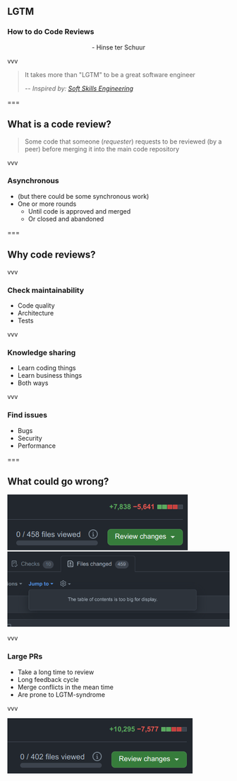 ## LGTM
### How to do Code Reviews
<div align='center'>- Hinse ter Schuur</div>

vvv

> It takes more than "LGTM" to be a great software engineer
> 
> -- <cite>Inspired by: [Soft Skills Engineering](https://softskills.audio/)</cite>

===

## What is a code review?
> Some code that someone (_requester_) requests to be reviewed (by a peer) before merging it into the main code repository

vvv

### Asynchronous
- (but there could be some synchronous work)
- One or more rounds
  - Until code is approved and merged
  - Or closed and abandoned

===

## Why code reviews?

vvv

### Check maintainability
- Code quality
- Architecture
- Tests

vvv

### Knowledge sharing
- Learn coding things
- Learn business things
- Both ways


vvv

### Find issues
- Bugs
- Security
- Performance

===

## What could go wrong?
<img src="images/large-pr.png">

<img src="images/GitHub-gave-up.png">

vvv

### Large PRs
- Take a long time to review
- Long feedback cycle
- Merge conflicts in the mean time
- Are prone to LGTM-syndrome

vvv

<img src="images/monstrous-pr.png"/>
